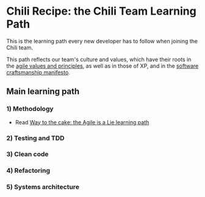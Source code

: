 # Chili Recipe: the Chili Team Learning Path

This is the learning path every new developer has to follow when joining the Chili team.

This path reflects our team's culture and values, which have their roots in the [agile values and principles](http://agilemanifesto.org/), as well as in those of XP, and in the [software craftsmanship manifesto](http://manifesto.softwarecraftsmanship.org/).

## Main learning path

### 1) Methodology
* Read [Way to the cake: the Agile is a Lie learning path](https://github.com/chilispa/way-to-the-cake)

### 2) Testing and TDD

### 3) Clean code

### 4) Refactoring

### 5) Systems architecture